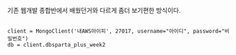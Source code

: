 
기존 웹개발 종합반에서 배웠던거와 다르게 좀더 보기편한 방식이다.
```

client = MongoClient('내AWS아이피', 27017, username="아이디", password="비밀번호")
db = client.dbsparta_plus_week2
